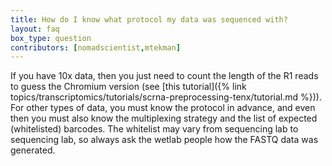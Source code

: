 ```yaml
---
title: How do I know what protocol my data was sequenced with?
layout: faq
box_type: question
contributors: [nomadscientist,mtekman]
---
```


If you have 10x data, then you just need to count the length of the R1 reads to guess the Chromium version (see [this tutorial]({% link topics/transcriptomics/tutorials/scrna-preprocessing-tenx/tutorial.md %})). For other types of data, you must know the protocol in advance, and even then you must also know the multiplexing strategy and the list of expected (whitelisted) barcodes. The whitelist may vary from sequencing lab to sequencing lab, so always ask the wetlab people how the FASTQ data was generated.

